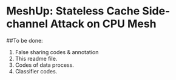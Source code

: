# MeshUp: Stateless Cache Side-channel Attack on CPU Mesh

##To be done:
1. False sharing codes & annotation
2. This readme file.
3. Codes of data process.
4. Classifier codes.


